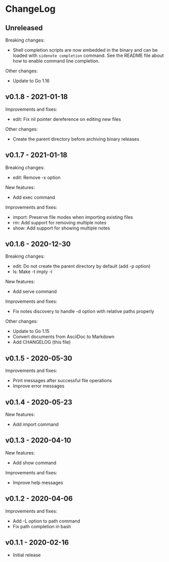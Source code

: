 # ChangeLog

## Unreleased

Breaking changes:

 * Shell completion scripts are now embedded in the binary and can be loaded with `sidenote completion` command.
   See the README file about how to enable command line completion.

Other changes:

 * Update to Go 1.16

## v0.1.8 - 2021-01-18

Improvements and fixes:

 * edit: Fix nil pointer dereference on editing new files

Other changes:

 * Create the parent directory before archiving binary releases

## v0.1.7 - 2021-01-18

Breaking changes:

 * edit: Remove -x option

New features:

 * Add exec command

Improvements and fixes:

 * import: Preserve file modes when importing existing files
 * rm: Add support for removing multiple notes
 * show: Add support for showing multiple notes

## v0.1.6 - 2020-12-30

Breaking changes:

 * edit: Do not create the parent directory by default (add -p option)
 * ls: Make -t imply -l

New features:

 * Add serve command

Improvements and fixes:

 * Fix notes discovery to handle -d option with relative paths properly

Other changes:

 * Update to Go 1.15
 * Convert documents from AsciiDoc to Markdown
 * Add CHANGELOG (this file)

## v0.1.5 - 2020-05-30

Improvements and fixes:

 * Print messages after successful file operations
 * Improve error messages

## v0.1.4 - 2020-05-23

New features:

 * Add import command

## v0.1.3 - 2020-04-10

New features:

 * Add show command

Improvements and fixes:

 * Improve help messages

## v0.1.2 - 2020-04-06

Improvements and fixes:

 * Add -L option to path command
 * Fix path completion in bash

## v0.1.1 - 2020-02-16

 * Initial release
